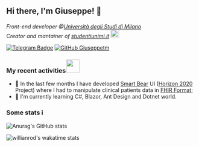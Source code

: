 ## Hi there, I'm Giuseppe! 👋
<p><em>
Front-end developer @<a href="https://www.unimi.it/">Università degli Studi di Milano</a> <img src="https://media.tenor.com/images/70c1f64b4213e37de8048f87f64e16a9/tenor.gif" width="16" style="margin-bottom: -3px">
<br/>
Creator and mantainer of <a href="https://studentiunimi.it/">studentiunimi.it<a> <img src="https://media.tenor.com/images/5d582dac1e29406f340fb3b35dd7ba13/tenor.gif" width="22"> 
</em></p>

[![Telegram Badge](https://img.shields.io/badge/-@giuseppetm-2CA5E0?style=flat-square&labelColor=2CA5E0&logo=telegram&logoColor=white&link=https://t.me/giuseppetm)](https://t.me/giuseppetm)
[![GitHub Giuseppetm](https://img.shields.io/github/followers/giuseppetm?label=follow&style=social)](https://github.com/Giuseppetm)

### My recent activities <img src="https://media.tenor.com/images/20be3abd731fe52f8b74480e6b404053/tenor.gif" width="35" style="margin-bottom: -3px; margin-left:-3px">
- 🐻 In the last few months I have developed [Smart Bear](https://smartbear-it.di.unimi.it/) UI ([Horizon 2020](https://ec.europa.eu/programmes/horizon2020/) Project) where I had to manipulate clinical patients data in [FHIR Format](http://www.hl7.org/fhir/modules.html);
- 🚀 I'm currently learning C#, Blazor, Ant Design and Dotnet world.

### Some stats ℹ️
![Anurag's GitHub stats](https://github-readme-stats.vercel.app/api?username=giuseppetm&show_icons=true&theme=prussian)
<!--[![DenverCoder1's github streak](https://github-readme-streak-stats.herokuapp.com/?user=Giuseppetm&theme=graywhite)](https://github.com/DenverCoder1/github-readme-streak-stats)-->
![willianrod's wakatime stats](https://github-readme-stats.vercel.app/api/wakatime?username=Giuseppetm&layout=compact&theme=prussian)
<!--![Top Langs](https://github-readme-stats.vercel.app/api/top-langs/?username=giuseppetm&layout=compact&langs_count=10)-->